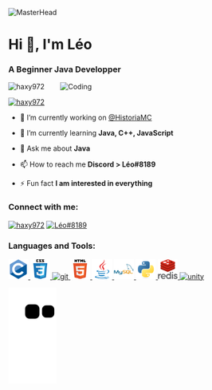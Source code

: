 ![MasterHead](https://github.com/Haxy972/Haxy972/assets/49564283/8ba92fa2-155e-4d7e-b446-4be143bfb0c4)

<h1 align="left">Hi 👋, I'm Léo</h1>
<h3 align="left">A Beginner Java Developper</h3>
<img align="right" alt="Coding" width="400" src="https://github.com/Haxy972/Haxy972/assets/49564283/24cb096b-62ee-4ea9-bb3f-4e549eea568a">

<p align="left"> <img src="https://komarev.com/ghpvc/?username=haxy972&label=Profile%20views&color=0e75b6&style=flat" alt="haxy972" /></p>

<p align="left"> <a href="https://twitter.com/haxy972" target="blank"><img src="https://img.shields.io/twitter/follow/haxy972?logo=twitter&style=for-the-badge" alt="haxy972" /></a> </p>

- 🔭 I’m currently working on [@HistoriaMC](https://github.com/HistoriaMCNetwork)

- 🌱 I’m currently learning **Java, C++, JavaScript**

- 💬 Ask me about **Java**

- 📫 How to reach me **Discord > Léo#8189**

- ⚡ Fun fact **I am interested in everything**

<h3 align="left">Connect with me:</h3>
<p align="left">
<a href="https://twitter.com/haxy972" target="blank"><img align="center" src="https://raw.githubusercontent.com/rahuldkjain/github-profile-readme-generator/master/src/images/icons/Social/twitter.svg" alt="haxy972" height="30" width="40" /></a>
<a href="https://discord.gg/Léo#8189" target="blank"><img align="center" src="https://raw.githubusercontent.com/rahuldkjain/github-profile-readme-generator/master/src/images/icons/Social/discord.svg" alt="Léo#8189" height="30" width="40" /></a>
</p>

<h3 align="left">Languages and Tools:</h3>
<p align="left"> <a href="https://www.cprogramming.com/" target="_blank" rel="noreferrer"> <img src="https://raw.githubusercontent.com/devicons/devicon/master/icons/c/c-original.svg" alt="c" width="40" height="40"/> </a> <a href="https://www.w3schools.com/css/" target="_blank" rel="noreferrer"> <img src="https://raw.githubusercontent.com/devicons/devicon/master/icons/css3/css3-original-wordmark.svg" alt="css3" width="40" height="40"/> </a> <a href="https://git-scm.com/" target="_blank" rel="noreferrer"> <img src="https://www.vectorlogo.zone/logos/git-scm/git-scm-icon.svg" alt="git" width="40" height="40"/> </a> <a href="https://www.w3.org/html/" target="_blank" rel="noreferrer"> <img src="https://raw.githubusercontent.com/devicons/devicon/master/icons/html5/html5-original-wordmark.svg" alt="html5" width="40" height="40"/> </a> <a href="https://www.java.com" target="_blank" rel="noreferrer"> <img src="https://raw.githubusercontent.com/devicons/devicon/master/icons/java/java-original.svg" alt="java" width="40" height="40"/> </a> <a href="https://www.mysql.com/" target="_blank" rel="noreferrer"> <img src="https://raw.githubusercontent.com/devicons/devicon/master/icons/mysql/mysql-original-wordmark.svg" alt="mysql" width="40" height="40"/> </a> <a href="https://www.python.org" target="_blank" rel="noreferrer"> <img src="https://raw.githubusercontent.com/devicons/devicon/master/icons/python/python-original.svg" alt="python" width="40" height="40"/> </a> <a href="https://redis.io" target="_blank" rel="noreferrer"> <img src="https://raw.githubusercontent.com/devicons/devicon/master/icons/redis/redis-original-wordmark.svg" alt="redis" width="40" height="40"/> </a> <a href="https://unity.com/" target="_blank" rel="noreferrer"> <img src="https://www.vectorlogo.zone/logos/unity3d/unity3d-icon.svg" alt="unity" width="40" height="40"/> </a> </p>



![Haxy's GitHub stats](https://github.com/rafaballerini/rafaballerini/blob/output/github-contribution-grid-snake.svg)
